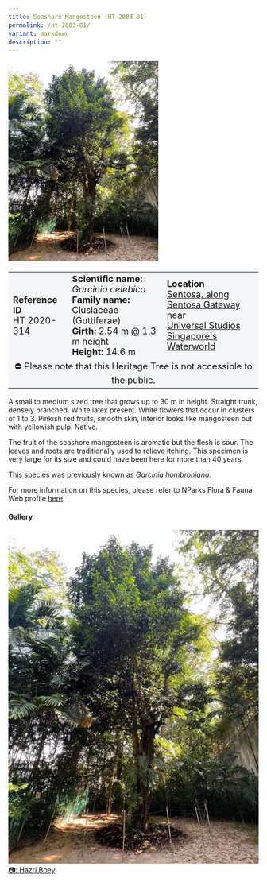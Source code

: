 ```yaml
---
title: Seashore Mangosteen (HT 2003 81)
permalink: /ht-2003-81/
variant: markdown
description: ""
---
```

<div class="isomer-image-wrapper">
<img style="width: 60%" src="/images/Heritage_trees_photos/garcel_ht2003-81_habit.jpg"> 
</div><table style="minWidth: 100px; font-size: 18px; background: #F4F6F7">
<tbody><tr>
<td rowspan="1" colspan="1">
<strong>Reference ID</strong>
<br>HT 2020-314
</td>
<td rowspan="1" colspan="1">
<strong>Scientific name:</strong> <em>Garcinia celebica</em> 
<br><strong>Family name:</strong> Clusiaceae (Guttiferae)
<br><strong>Girth:</strong> 2.54 m @ 1.3 m height
<br><strong>Height: </strong>14.6 m
</td>
<td rowspan="1" colspan="1"><strong>Location</strong><a href="https://www.onemap.gov.sg/?lat=1.2522759999966946&amp;lng=103.82517900000342">
<br>Sentosa, along Sentosa Gateway near<br>Universal Studios Singapore's<br>Waterworld</a>
</td></tr>
<tr><td style="text-align: center;" colspan="3">⛔ Please note that this Heritage Tree is not accessible to the public.</td></tr></tbody></table>
<p>A small to medium sized tree that grows up to 30 m in height. Straight trunk, densely branched. White latex present. White flowers that occur in clusters of 1 to 3. Pinkish red fruits, smooth skin, interior looks like mangosteen but with yellowish pulp. Native.</p>
  
<p>The fruit of the seashore mangosteen is aromatic but the flesh is sour. The leaves and roots are traditionally used to relieve itching. This specimen is very large for its size and could have been here for more than 40 years.</p>

<p>This species was previously known as <em>Garcinia hombroniana.</em></p>

<p>For more information on this species, please refer to NParks Flora &amp; Fauna Web profile <a href="https://www.nparks.gov.sg/florafaunaweb/flora/3/3/3392">here</a>.

</p><h4>Gallery</h4>
<div class="isomer-card-grid">
<a href="/images/Heritage_trees_photos/garcel_ht2003-81_habit.jpg" class="isomer-card">
<div class="isomer-card-image">
<div class="isomer-image-wrapper"><img src="/images/Heritage_trees_photos/garcel_ht2003-81_habit.jpg"></div></div>
<div class="isomer-card-body"><div class="isomer-card-description">📷: Hazri Boey</div></div></a><br></div>
